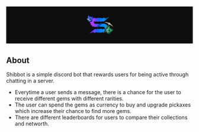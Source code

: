 ![bot_banner.png](bot_banner.png)

## About
Shibbot is a simple discord bot that rewards users for being active through chatting in a server. 

- Everytime a user sends a message, there is a chance for the user to receive different gems with different rarities.
- The user can spend the gems as currency to buy and upgrade pickaxes which increase their chance to find more gems.
- There are different leaderboards for users to compare their collections and networth.

<!--
## Set-up Instructions
1. Go to https://discord.com/developers/applications/, create a new discord bot and add it to a server
2. Go to https://replit.com/ and add the files to a new project
3. Generate a new discord bot token and add it as a new secret in replit
   - ` SECRET_KEY = TOKEN `
4. Go to https://uptimerobot.com/ and add the url of the web server under a new monitor
5. Change line 52 to user_id of an admin and line 712 to a logs channel in the server
   - `if ctx.author.id != 315107540138721280:`
   - `channel = bot.get_channel(890817521152843786)`
6. Create the empty databases
   - `db["gemstone"] = {}, db["item"] = {}`  
-->
